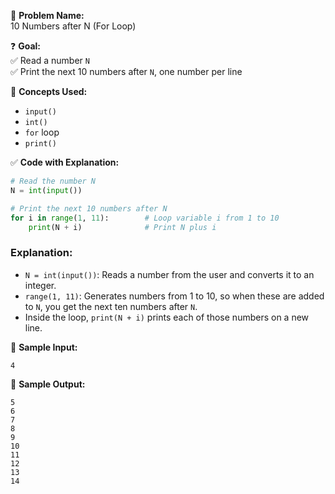 🧩 **Problem Name:**  
10 Numbers after N (For Loop)

❓ **Goal:**  
✅ Read a number `N`  
✅ Print the next 10 numbers after `N`, one number per line

🧠 **Concepts Used:**

- `input()`
- `int()`
- `for` loop
- `print()`

✅ **Code with Explanation:**

```python
# Read the number N
N = int(input())

# Print the next 10 numbers after N
for i in range(1, 11):        # Loop variable i from 1 to 10
    print(N + i)              # Print N plus i
```

### Explanation:

- `N = int(input())`: Reads a number from the user and converts it to an integer.
- `range(1, 11)`: Generates numbers from 1 to 10, so when these are added to `N`, you get the next ten numbers after `N`.
- Inside the loop, `print(N + i)` prints each of those numbers on a new line.

🧪 **Sample Input:**

```
4
```

🧾 **Sample Output:**

```
5
6
7
8
9
10
11
12
13
14
```
